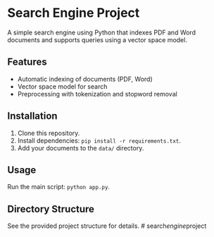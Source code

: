 # Search Engine Project

A simple search engine using Python that indexes PDF and Word documents and supports queries using a vector space model.

## Features
- Automatic indexing of documents (PDF, Word)
- Vector space model for search
- Preprocessing with tokenization and stopword removal

## Installation
1. Clone this repository.
2. Install dependencies: `pip install -r requirements.txt`.
3. Add your documents to the `data/` directory.

## Usage
Run the main script: `python app.py`.

## Directory Structure
See the provided project structure for details.
#   s e a r c h _ e n g i n e _ p r o j e c t  
 